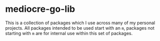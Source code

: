# mediocre-go-lib

This is a collection of packages which I use across many of my personal
projects. All packages intended to be used start with an `m`, packages not
starting with `m` are for internal use within this set of packages.
